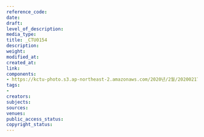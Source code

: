 ```yaml
---
reference_code: 
date: 
draft: 
level_of_description: 
media_type: 
title: _CTU0154
description: 
weight: 
modified_at: 
created_at: 
link: 
components:
- https://kctu-photo.s3.ap-northeast-2.amazonaws.com/2020년/2월/20200217_제70차+민주노총+정기대의원대회/_CTU0154.jpg
tags:
- 
creators: 
subjects: 
sources: 
venues: 
public_access_status: 
copyright_status: 
---
```

